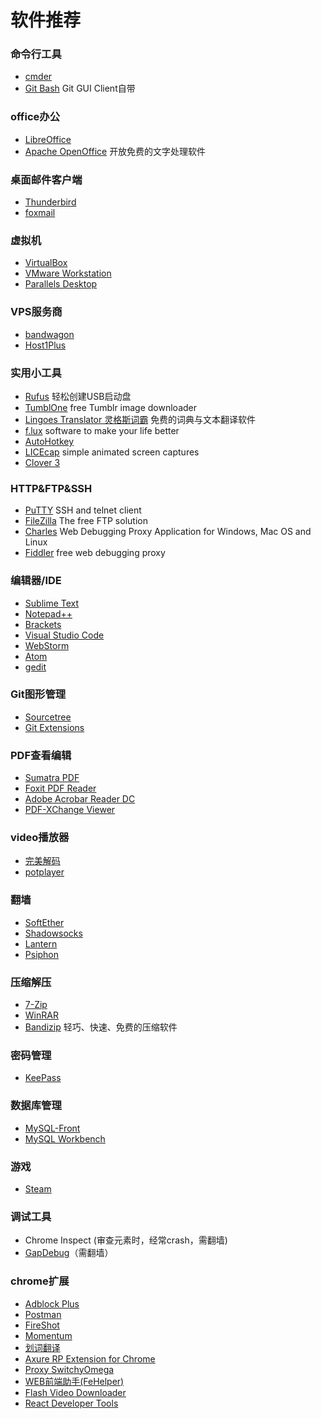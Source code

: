 # 软件推荐

### 命令行工具

* [cmder](http://cmder.net/)
* [Git Bash](https://git-scm.com/downloads) Git GUI Client自带

### office办公

* [LibreOffice](https://www.libreoffice.org/)
* [Apache OpenOffice](https://www.openoffice.org/zh-cn/) 开放免费的文字处理软件

### 桌面邮件客户端

* [Thunderbird](https://www.mozilla.org/en-US/thunderbird/)
* [foxmail](http://www.foxmail.com/)

### 虚拟机

* [VirtualBox](https://www.virtualbox.org/wiki/Downloads)
* [VMware Workstation](http://www.vmware.com/cn)
* [Parallels Desktop](http://www.parallelsdesktop.cn/)

### VPS服务商

* [bandwagon](https://bandwagonhost.com/)
* [Host1Plus](http://www.host1plus.com/)

### 实用小工具

* [Rufus](https://rufus.akeo.ie/?locale=zh_CN)  轻松创建USB启动盘
* [TumblOne](http://www.tumblone.com/) free Tumblr image downloader
* [Lingoes Translator 灵格斯词霸](http://www.lingoes.cn/) 免费的词典与文本翻译软件
* [f.lux](https://justgetflux.com/) software to make your life better
* [AutoHotkey](https://www.autohotkey.com/)
* [LICEcap](http://www.cockos.com/licecap/) simple animated screen captures
* [Clover 3](http://cn.ejie.me/)

### HTTP&FTP&SSH

* [PuTTY](http://www.putty.org/) SSH and telnet client
* [FileZilla](https://filezilla-project.org/) The free FTP solution
* [Charles](https://www.charlesproxy.com/) Web Debugging Proxy Application for Windows, Mac OS and Linux
* [Fiddler](http://www.telerik.com/fiddler) free web debugging proxy

### 编辑器/IDE

* [Sublime Text](https://www.sublimetext.com/)
* [Notepad++](https://notepad-plus-plus.org/)
* [Brackets](http://brackets.io/)
* [Visual Studio Code](https://code.visualstudio.com/)
* [WebStorm](https://www.jetbrains.com/webstorm/)
* [Atom](https://atom.io/)
* [gedit](https://wiki.gnome.org/Apps/Gedit)

### Git图形管理

* [Sourcetree](https://www.sourcetreeapp.com/)
* [Git Extensions](https://gitextensions.github.io/)

### PDF查看编辑

* [Sumatra PDF](http://www.sumatrapdfreader.org/free-pdf-reader.html)
* [Foxit PDF Reader](https://www.foxitsoftware.com/)
* [Adobe Acrobar Reader DC](https://acrobat.adobe.com/us/en/products/pdf-reader.html)
* [PDF-XChange Viewer](http://www.tracker-software.com/product/pdf-xchange-viewer)

### video播放器

* [完美解码](http://jm.wmzhe.com/)
* [potplayer](http://potplayer.daum.net/?lang=en)

### 翻墙

* [SoftEther](https://www.softether.org/)
* [Shadowsocks](https://shadowsocks.org/en/index.html)
* [Lantern](https://getlantern.org/)
* [Psiphon](https://psiphon.ca/)

### 压缩解压

* [7-Zip](http://www.7-zip.org/)
* [WinRAR](http://www.winrar.com/)
* [Bandizip](https://www.bandisoft.com/bandizip/cn/) 轻巧、快速、免费的压缩软件

### 密码管理

* [KeePass](http://keepass.info/)

### 数据库管理

* [MySQL-Front](http://www.mysqlfront.de/)
* [MySQL Workbench](http://www.mysql.com/)

### 游戏

* [Steam](http://store.steampowered.com/)

### 调试工具

* Chrome Inspect (审查元素时，经常crash，需翻墙)
* [GapDebug](https://www.genuitec.com/products/gapdebug/)（需翻墙）

### chrome扩展

* [Adblock Plus](https://chrome.google.com/webstore/detail/adblock-plus/cfhdojbkjhnklbpkdaibdccddilifddb?hl=zh-CN&gl=US)
* [Postman](https://chrome.google.com/webstore/detail/postman/fhbjgbiflinjbdggehcddcbncdddomop)
* [FireShot](https://chrome.google.com/webstore/detail/capture-webpage-screensho/mcbpblocgmgfnpjjppndjkmgjaogfceg?hl=zh-CN&gl=US)
* [Momentum](https://chrome.google.com/webstore/detail/momentum/laookkfknpbbblfpciffpaejjkokdgca?hl=zh-CN&gl=US)
* [划词翻译](https://chrome.google.com/webstore/detail/%E5%88%92%E8%AF%8D%E7%BF%BB%E8%AF%91/ikhdkkncnoglghljlkmcimlnlhkeamad?hl=zh-CN&gl=US)
* [Axure RP Extension for Chrome](https://chrome.google.com/webstore/detail/axure-rp-extension-for-ch/dogkpdfcklifaemcdfbildhcofnopogp?hl=zh-CN&gl=US)
* [Proxy SwitchyOmega](https://chrome.google.com/webstore/detail/proxy-switchyomega/padekgcemlokbadohgkifijomclgjgif?hl=zh-CN&gl=US)
* [WEB前端助手(FeHelper)](https://chrome.google.com/webstore/detail/web%E5%89%8D%E7%AB%AF%E5%8A%A9%E6%89%8Bfehelper/pkgccpejnmalmdinmhkkfafefagiiiad?hl=zh-CN&gl=US)
* [Flash Video Downloader](https://chrome.google.com/webstore/detail/flash-video-downloader/aiimdkdngfcipjohbjenkahhlhccpdbc?hl=zh-CN&gl=US)
* [React Developer Tools](https://chrome.google.com/webstore/detail/fmkadmapgofadopljbjfkapdkoienihi)

